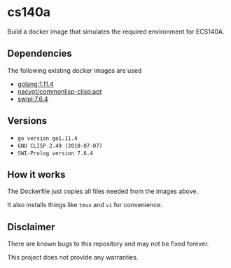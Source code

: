 # cs140a
Build a docker image that simulates the required environment for ECS140A.

## Dependencies
The following existing docker images are used
* [golang:1.11.4](https://hub.docker.com/_/golang?tab=tags&page=1&name=1.11.4)
* [nacyot/commonlisp-clisp:apt](https://hub.docker.com/r/nacyot/commonlisp-clisp/tags)
* [swipl:7.6.4](https://hub.docker.com/_/swipl?tab=tags&page=1&name=7.6.4)

## Versions
* `go version go1.11.4`
* `GNU CLISP 2.49 (2010-07-07)`
* `SWI-Prolog version 7.6.4`

## How it works
The Dockerfile just copies all files needed from the images above.

It also installs things like `tmux` and `vi` for convenience.

## Disclaimer
There are known bugs to this repository and may not be fixed forever. 

This project does not provide any warranties.

